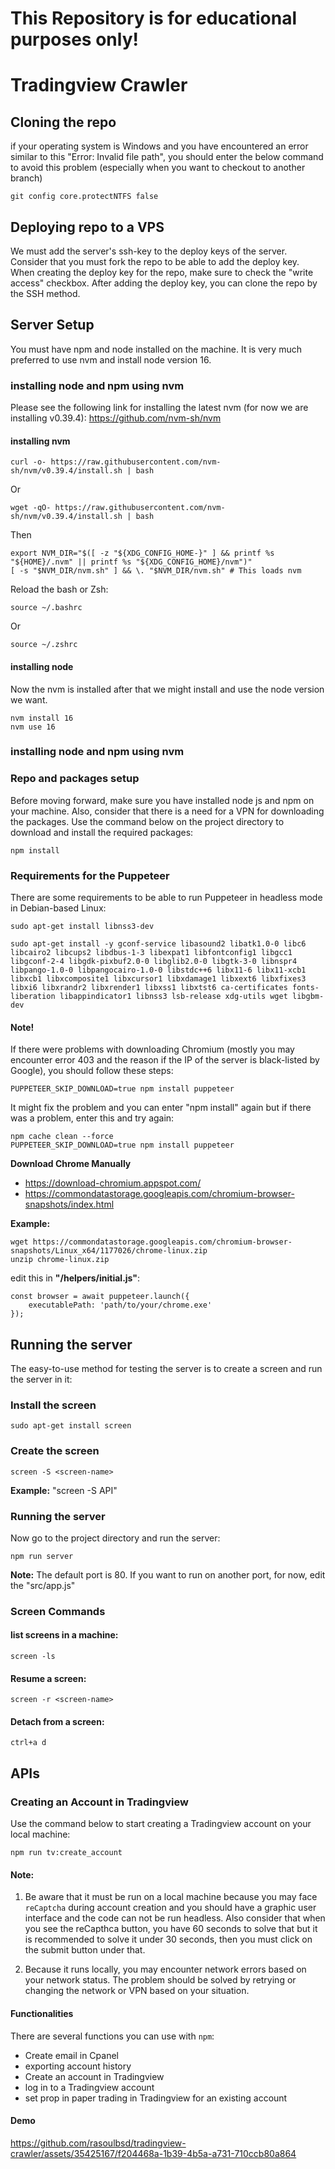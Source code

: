 # This Repository is for educational purposes only!

# Tradingview Crawler

## Cloning the repo

if your operating system is Windows and you have encountered an error similar to this "Error: Invalid file path", you should enter the below command to avoid this problem (especially when you want to checkout to another branch)
```
git config core.protectNTFS false
```

## Deploying repo to a VPS
We must add the server's ssh-key to the deploy keys of the server. Consider that you must fork the repo to be able to add the deploy key. 
When creating the deploy key for the repo, make sure to check the "write access" checkbox.
After adding the deploy key, you can clone the repo by the SSH method.

## Server Setup
You must have npm and node installed on the machine. It is very much preferred to use nvm and install node version 16.

### installing node and npm using nvm
Please see the following link for installing the latest nvm (for now we are installing v0.39.4): 
https://github.com/nvm-sh/nvm

#### installing nvm
```
curl -o- https://raw.githubusercontent.com/nvm-sh/nvm/v0.39.4/install.sh | bash
```
Or
```
wget -qO- https://raw.githubusercontent.com/nvm-sh/nvm/v0.39.4/install.sh | bash
```
Then
```
export NVM_DIR="$([ -z "${XDG_CONFIG_HOME-}" ] && printf %s "${HOME}/.nvm" || printf %s "${XDG_CONFIG_HOME}/nvm")"
[ -s "$NVM_DIR/nvm.sh" ] && \. "$NVM_DIR/nvm.sh" # This loads nvm
```

Reload the bash or Zsh:
```
source ~/.bashrc
```
Or
```
source ~/.zshrc
```
#### installing node
Now the nvm is installed after that we might install and use the node version we want.
```
nvm install 16
nvm use 16
```

### installing node and npm using nvm

### Repo and packages setup
Before moving forward, make sure you have installed node js and npm on your machine.
Also, consider that there is a need for a VPN for downloading the packages.
Use the command below on the project directory to download and install the required packages:
```
npm install
```
### Requirements for the Puppeteer
There are some requirements to be able to run Puppeteer in headless mode in Debian-based Linux:
```
sudo apt-get install libnss3-dev
```
```
sudo apt-get install -y gconf-service libasound2 libatk1.0-0 libc6 libcairo2 libcups2 libdbus-1-3 libexpat1 libfontconfig1 libgcc1 libgconf-2-4 libgdk-pixbuf2.0-0 libglib2.0-0 libgtk-3-0 libnspr4 libpango-1.0-0 libpangocairo-1.0-0 libstdc++6 libx11-6 libx11-xcb1 libxcb1 libxcomposite1 libxcursor1 libxdamage1 libxext6 libxfixes3 libxi6 libxrandr2 libxrender1 libxss1 libxtst6 ca-certificates fonts-liberation libappindicator1 libnss3 lsb-release xdg-utils wget libgbm-dev
```
#### Note!
If there were problems with downloading Chromium (mostly you may encounter error 403 and the reason if the IP of the server is black-listed by Google), you should follow these steps:

```
PUPPETEER_SKIP_DOWNLOAD=true npm install puppeteer
```
It might fix the problem and you can enter "npm install" again but if there was a problem, enter this and try again:
```
npm cache clean --force
PUPPETEER_SKIP_DOWNLOAD=true npm install puppeteer
```
**Download Chrome Manually**
* https://download-chromium.appspot.com/
* https://commondatastorage.googleapis.com/chromium-browser-snapshots/index.html

**Example:**
```
wget https://commondatastorage.googleapis.com/chromium-browser-snapshots/Linux_x64/1177026/chrome-linux.zip
unzip chrome-linux.zip
```
edit this in **"/helpers/initial.js"**:
```
const browser = await puppeteer.launch({
    executablePath: 'path/to/your/chrome.exe'
});
```

## Running the server
The easy-to-use method for testing the server is to create a screen and run the server in it:
### Install the screen
```
sudo apt-get install screen
```
### Create the screen
```
screen -S <screen-name>
```
**Example:** "screen -S API"

### Running the server
Now go to the project directory and run the server:
```
npm run server
```
**Note:** The default port is 80. If you want to run on another port, for now, edit the "src/app.js"

### Screen Commands
#### list screens in a machine:
```
screen -ls
```
#### Resume a screen:
```
screen -r <screen-name>
```
#### Detach from a screen:
```
ctrl+a d
```

## APIs
### Creating an Account in Tradingview
Use the command below to start creating a Tradingview account on your local machine:
```
npm run tv:create_account
```
#### Note:
1. Be aware that it must be run on a local machine because you may face `reCaptcha` during account creation and you should have a graphic user interface and the code can not be run headless. Also consider that when you see the reCapthca button, you have 60 seconds to solve that but it is recommended to solve it under 30 seconds, then you must click on the submit button under that.

2. Because it runs locally, you may encounter network errors based on your network status. The problem should be solved by retrying or changing the network or VPN based on your situation.

#### Functionalities
There are several functions you can use with `npm`:
* Create email in Cpanel
* exporting account history
* Create an account in Tradingview
* log in to a Tradingview account
* set prop in paper trading in Tradingview for an existing account

#### Demo



https://github.com/rasoulbsd/tradingview-crawler/assets/35425167/f204468a-1b39-4b5a-a731-710ccb80a864





